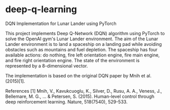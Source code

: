 # deep-q-learning
DQN Implementation for Lunar Lander using PyTorch

This project implements Deep Q-Network (DQN) algorithm using PyTorch to solve the OpenAI gym's Lunar Lander environment. The aim of the Lunar Lander environment is to land a spaceship on a landing pad while avoiding obstacles such as mountains and fuel depletion. The spaceship has four available actions: do nothing, fire left orientation engine, fire main engine, and fire right orientation engine. The state of the environment is represented by a 8-dimensional vector.

The implementation is based on the original DQN paper by Mnih et al. (2015)[1].


References
[1] Mnih, V., Kavukcuoglu, K., Silver, D., Rusu, A. A., Veness, J., Bellemare, M. G., ... & Petersen, S. (2015). Human-level control through deep reinforcement learning. Nature, 518(7540), 529-533.

